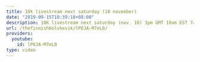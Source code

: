 ```yaml
---
title: 10k livestream next saturday (18 november)
date: "2019-09-15T10:39:18+08:00"
description: 10K livestream next saturday (nov. 18) 3pm GMT 10am EST 7am PST
url: /thefinnishbolshevik/lP6JA-M7eL0/
providers:
  youtube:
    id: lP6JA-M7eL0
type: video
---
```

